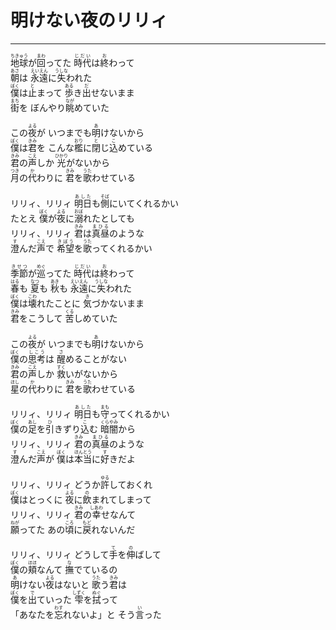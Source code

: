 # 明けない夜のリリィ
---
<lyric>
<ruby>地球<rt>ちきゅう</rt></ruby>が<ruby>回<rt>まわ</rt></ruby>ってた <ruby>時代<rt>じだい</rt></ruby>は<ruby>終<rt>お</rt></ruby>わって<br/>&#13;
<ruby>朝<rt>あさ</rt></ruby>は <ruby>永遠<rt>えいえん</rt></ruby>に<ruby>失<rt>うしな</rt></ruby>われた<br/>&#13;
<ruby>僕<rt>ぼく</rt></ruby>は<ruby>止<rt>と</rt></ruby>まって <ruby>歩<rt>ある</rt></ruby>き<ruby>出<rt>だ</rt></ruby>せないまま<br/>&#13;
<ruby>街<rt>まち</rt></ruby>を ぼんやり<ruby>眺<rt>なが</rt></ruby>めていた<br/>&#13;
<br/>&#13;
この<ruby>夜<rt>よる</rt></ruby>が いつまでも<ruby>明<rt>あ</rt></ruby>けないから<br/>&#13;
<ruby>僕<rt>ぼく</rt></ruby>は<ruby>君<rt>きみ</rt></ruby>を こんな<ruby>檻<rt>おり</rt></ruby>に<ruby>閉<rt>と</rt></ruby>じ<ruby>込<rt>こ</rt></ruby>めている<br/>&#13;
<ruby>君<rt>きみ</rt></ruby>の<ruby>声<rt>こえ</rt></ruby>しか <ruby>光<rt>ひかり</rt></ruby>がないから<br/>&#13;
<ruby>月<rt>つき</rt></ruby>の<ruby>代<rt>か</rt></ruby>わりに <ruby>君<rt>きみ</rt></ruby>を<ruby>歌<rt>うた</rt></ruby>わせている<br/>&#13;
<br/>&#13;
リリィ、リリィ <ruby>明日<rt>あした</rt></ruby>も<ruby>側<rt>そば</rt></ruby>にいてくれるかい<br/>&#13;
たとえ <ruby>僕<rt>ぼく</rt></ruby>が<ruby>夜<rt>よる</rt></ruby>に<ruby>溺<rt>おぼ</rt></ruby>れたとしても<br/>&#13;
リリィ、リリィ <ruby>君<rt>きみ</rt></ruby>は<ruby>真昼<rt>まひる</rt></ruby>のような<br/>&#13;
<ruby>澄<rt>す</rt></ruby>んだ<ruby>声<rt>こえ</rt></ruby>で <ruby>希望<rt>きぼう</rt></ruby>を<ruby>歌<rt>うた</rt></ruby>ってくれるかい<br/>&#13;
<br/>&#13;
<ruby>季節<rt>きせつ</rt></ruby>が<ruby>巡<rt>めぐ</rt></ruby>ってた <ruby>時代<rt>じだい</rt></ruby>は<ruby>終<rt>お</rt></ruby>わって<br/>&#13;
<ruby>春<rt>はる</rt></ruby>も <ruby>夏<rt>なつ</rt></ruby>も <ruby>秋<rt>あき</rt></ruby>も <ruby>永遠<rt>えいえん</rt></ruby>に<ruby>失<rt>うしな</rt></ruby>われた<br/>&#13;
<ruby>僕<rt>ぼく</rt></ruby>は<ruby>壊<rt>こわ</rt></ruby>れたことに <ruby>気<rt>き</rt></ruby>づかないまま<br/>&#13;
<ruby>君<rt>きみ</rt></ruby>をこうして <ruby>苦<rt>くる</rt></ruby>しめていた<br/>&#13;
<br/>&#13;
この<ruby>夜<rt>よる</rt></ruby>が いつまでも<ruby>明<rt>あ</rt></ruby>けないから<br/>&#13;
<ruby>僕<rt>ぼく</rt></ruby>の<ruby>思考<rt>しこう</rt></ruby>は <ruby>醒<rt>さ</rt></ruby>めることがない<br/>&#13;
<ruby>君<rt>きみ</rt></ruby>の<ruby>声<rt>こえ</rt></ruby>しか <ruby>救<rt>すく</rt></ruby>いがないから<br/>&#13;
<ruby>星<rt>ほし</rt></ruby>の<ruby>代<rt>か</rt></ruby>わりに <ruby>君<rt>きみ</rt></ruby>を<ruby>歌<rt>うた</rt></ruby>わせている<br/>&#13;
<br/>&#13;
リリィ、リリィ <ruby>明日<rt>あした</rt></ruby>も<ruby>守<rt>まも</rt></ruby>ってくれるかい<br/>&#13;
<ruby>僕<rt>ぼく</rt></ruby>の<ruby>足<rt>あし</rt></ruby>を<ruby>引<rt>ひ</rt></ruby>きずり<ruby>込<rt>こ</rt></ruby>む <ruby>暗闇<rt>くらやみ</rt></ruby>から<br/>&#13;
リリィ、リリィ <ruby>君<rt>きみ</rt></ruby>の<ruby>真昼<rt>まひる</rt></ruby>のような<br/>&#13;
<ruby>澄<rt>す</rt></ruby>んだ<ruby>声<rt>こえ</rt></ruby>が <ruby>僕<rt>ぼく</rt></ruby>は<ruby>本当<rt>ほんとう</rt></ruby>に<ruby>好<rt>す</rt></ruby>きだよ<br/>&#13;
<br/>&#13;
リリィ、リリィ どうか<ruby>許<rt>ゆる</rt></ruby>しておくれ<br/>&#13;
<ruby>僕<rt>ぼく</rt></ruby>はとっくに <ruby>夜<rt>よる</rt></ruby>に<ruby>飲<rt>の</rt></ruby>まれてしまって<br/>&#13;
リリィ、リリィ <ruby>君<rt>きみ</rt></ruby>の<ruby>幸<rt>しあわ</rt></ruby>せなんて<br/>&#13;
<ruby>願<rt>ねが</rt></ruby>ってた あの<ruby>頃<rt>ころ</rt></ruby>に<ruby>戻<rt>もど</rt></ruby>れないんだ<br/>&#13;
<br/>&#13;
リリィ、リリィ どうして<ruby>手<rt>て</rt></ruby>を<ruby>伸<rt>の</rt></ruby>ばして<br/>&#13;
<ruby>僕<rt>ぼく</rt></ruby>の<ruby>頬<rt>ほほ</rt></ruby>なんて <ruby>撫<rt>な</rt></ruby>でているの<br/>&#13;
<ruby>明<rt>あ</rt></ruby>けない<ruby>夜<rt>よる</rt></ruby>はないと <ruby>歌<rt>うた</rt></ruby>う<ruby>君<rt>きみ</rt></ruby>は<br/>&#13;
<ruby>僕<rt>ぼく</rt></ruby>を<ruby>出<rt>で</rt></ruby>ていった <ruby>雫<rt>しずく</rt></ruby>を<ruby>拭<rt>ぬぐ</rt></ruby>って<br/>&#13;
「あなたを<ruby>忘<rt>わす</rt></ruby>れないよ」と そう<ruby>言<rt>い</rt></ruby>った<br/>&#13;
<br/>&#13;
</lyric>
